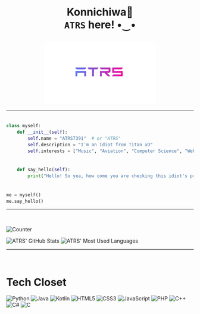 <h1><p align="center">Konnichiwa👋<br><code>ATRS</code> here! •‿•</p></h1>
<a href="https://atrs7391.github.io/" target="_blank">
    <p align="center">
        <img src="https://raw.githubusercontent.com/ATRS7391/ATRS7391/main/atrs_no_background.png" alt="Website_2">        
    </p>
</a>

<hr>


```python

class myself:
    def __init__(self):
        self.name = "ATRS7391"  # or "ATRS"
        self.description = "I'm an Idiot from Titan xD"
        self.interests = ["Music", "Aviation", "Computer Science", "Web Surfing"]
        
        
    def say_hello(self):
        print("Hello! So yea, how come you are checking this idiot's profile today? BTW nice to meet you :)")
        
        
me = myself()
me.say_hello()

```


<hr>
<br>
<p align="left">
    <img src="https://enh2ydya0cf6i98.m.pipedream.net/" alt="Counter">
</p>


<p align="left">
    <img src="https://github-readme-stats.vercel.app/api?username=ATRS7391&bg_color=45,6c89ff,9b59b6&title_color=fff&text_color=fff" alt="ATRS' GitHub Stats">
<!--     <br> -->
    <img src="https://github-readme-stats.vercel.app/api/top-langs?username=ATRS7391&bg_color=30,9b59b6,ff7f7f&title_color=fff&text_color=fff&layout=compact" alt="ATRS' Most Used Languages">
</p>
<hr>
<br>

# Tech Closet
![Python](https://img.shields.io/badge/Python-3776AB?style=for-the-badge&logo=python&logoColor=white)
![Java](https://img.shields.io/badge/Java-ED8B00?style=for-the-badge&logo=java&logoColor=white)
![Kotlin](https://img.shields.io/badge/Kotlin-0095D5?&style=for-the-badge&logo=kotlin&logoColor=white)
![HTML5](https://img.shields.io/badge/HTML5-E34F26?style=for-the-badge&logo=html5&logoColor=white)
![CSS3](https://img.shields.io/badge/CSS3-1572B6?style=for-the-badge&logo=css3&logoColor=white)
![JavaScript](https://img.shields.io/badge/JavaScript-323330?style=for-the-badge&logo=javascript&logoColor=F7DF1E)
![PHP](https://img.shields.io/badge/PHP-777BB4?style=for-the-badge&logo=php&logoColor=white)
![C++](https://img.shields.io/badge/C%2B%2B-00599C?style=for-the-badge&logo=c%2B%2B&logoColor=white)
![C#](https://img.shields.io/badge/C%23-239120?style=for-the-badge&logo=c-sharp&logoColor=white)
![C](https://img.shields.io/badge/C-00599C?style=for-the-badge&logo=c&logoColor=white)
